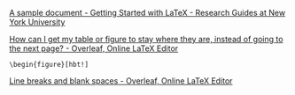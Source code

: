 [A sample document - Getting Started with LaTeX - Research Guides at New York University](https://guides.nyu.edu/LaTeX/sample-document)


[How can I get my table or figure to stay where they are, instead of going to the next page? - Overleaf, Online LaTeX Editor](https://www.overleaf.com/learn/latex/Questions/How_can_I_get_my_table_or_figure_to_stay_where_they_are%2C_instead_of_going_to_the_next_page%3F)
```
\begin{figure}[hbt!]
```

[Line breaks and blank spaces - Overleaf, Online LaTeX Editor](https://www.overleaf.com/learn/latex/Line_breaks_and_blank_spaces)